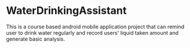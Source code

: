 # WaterDrinkingAssistant
This is a course based android mobile application project that can remind user to drink water regularly and record users' liquid taken amount and generate basic analysis.
